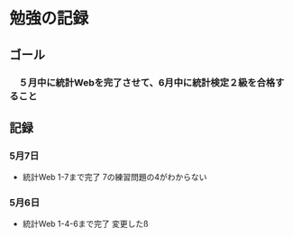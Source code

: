 # 勉強の記録
## ゴール
### 　５月中に統計Webを完了させて、6月中に統計検定２級を合格すること
## 記録
### 5月7日
- 統計Web
1-7まで完了
7の練習問題の4がわからない

### 5月6日
- 統計Web 
1-4-6まで完了
変更したß